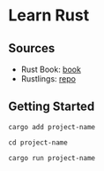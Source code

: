 # Learn Rust

## Sources

- Rust Book: [book](https://doc.rust-lang.org/book/title-page.html)
- Rustlings: [repo](https://github.com/rust-lang/rustlings/)

## Getting Started

`cargo add project-name`

`cd project-name`

`cargo run project-name`
